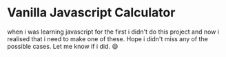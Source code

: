 # Vanilla Javascript Calculator

when i was learning javascript for the first i didn't do this project and now i realised that i need to make one of these. Hope i didn't miss any of the possible cases. Let me know if i did. 😄
